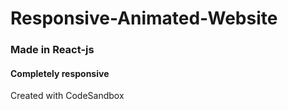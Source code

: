 # Responsive-Animated-Website
### Made in React-js
#### Completely responsive 

Created with CodeSandbox
